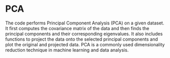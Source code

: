 # PCA

The code performs Principal Component Analysis (PCA) on a given dataset. It first computes the covariance matrix of the data and then finds the principal components and their corresponding eigenvalues. It also includes functions to project the data onto the selected principal components and plot the original and projected data. PCA is a commonly used dimensionality reduction technique in machine learning and data analysis.
